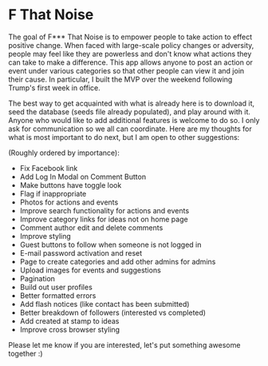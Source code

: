 # F That Noise

The goal of F*** That Noise is to empower people to take action to effect positive change. When faced with large-scale policy changes or adversity, people may feel like they are powerless and don't know what actions they can take to make a difference. This app allows anyone to post an action or event under various categories so that other people can view it and join their cause. In particular, I built the MVP over the weekend following Trump's first week in office.

The best way to get acquainted with what is already here is to download it, seed the database (seeds file already populated), and play around with it. Anyone who would like to add additional features is welcome to do so. I only ask for communication so we all can coordinate. Here are my  thoughts for what is most important to do next, but I am open to other suggestions:

(Roughly ordered by importance):

* Fix Facebook link
* Add Log In Modal on Comment Button
* Make buttons have toggle look
* Flag if inappropriate
* Photos for actions and events
* Improve search functionality for actions and events
* Improve category links for ideas not on home page
* Comment author edit and delete comments
* Improve styling
* Guest buttons to follow when someone is not logged in
* E-mail password activation and reset
* Page to create categories and add other admins for admins
* Upload images for events and suggestions
* Pagination
* Build out user profiles
* Better formatted errors
* Add flash notices (like contact has been submitted)
* Better breakdown of followers (interested vs completed)
* Add created at stamp to ideas
* Improve cross browser styling

Please let me know if you are interested, let's put something awesome together :)
